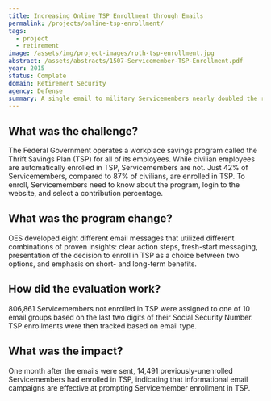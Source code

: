 ```yaml
---
title: Increasing Online TSP Enrollment through Emails
permalink: /projects/online-tsp-enrollment/
tags:
  - project
  - retirement
image: /assets/img/project-images/roth-tsp-enrollment.jpg
abstract: /assets/abstracts/1507-Servicemember-TSP-Enrollment.pdf
year: 2015
status: Complete
domain: Retirement Security
agency: Defense
summary: A single email to military Servicemembers nearly doubled the rate of savings plan enrollment.
---
```

## What was the challenge?

The Federal Government operates a workplace savings program called the Thrift Savings Plan (TSP) for all of its employees. While civilian employees are automatically enrolled in TSP, Servicemembers are not. Just 42% of Servicemembers, compared to 87% of civilians, are enrolled in TSP. To enroll, Servicemembers need to know about the program, login to the website, and select a contribution percentage.

## What was the program change?

OES developed eight different email messages that utilized different combinations of proven insights: clear action steps, fresh-start messaging, presentation of the decision to enroll in TSP as a choice between two options, and emphasis on short- and long-term benefits.

## How did the evaluation work?

806,861 Servicemembers not enrolled in TSP were assigned to one of 10 email groups based on the last two digits of their Social Security Number. TSP enrollments were then tracked based on email type.

## What was the impact?

One month after the emails were sent, 14,491 previously-unenrolled Servicemembers had enrolled in TSP, indicating that informational email campaigns are effective at prompting Servicemember enrollment in TSP.
